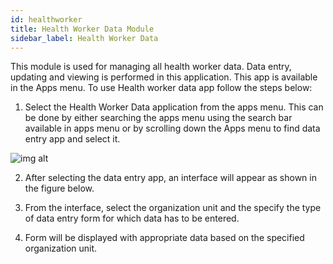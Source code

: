 ```yaml
---
id: healthworker
title: Health Worker Data Module
sidebar_label: Health Worker Data
---
```


This module is used for managing all health worker data. Data entry, updating and viewing is performed in this application. This app is available in the Apps menu. To use Health worker data app follow the steps below:

1. Select the Health Worker Data application from the apps menu. This can be done by either searching the apps menu using the search bar available in apps menu or by scrolling down the Apps menu to find data entry app and select it.

![img alt](/images/login.png)

2. After selecting the data entry app, an interface will appear as shown in the figure below.

3. From the interface, select the organization unit and the specify the type of data entry form for which data has to be entered.

4. Form will be displayed with appropriate data based on the specified organization unit.
